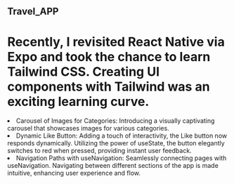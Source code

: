 ## Travel_APP

# Recently, I revisited React Native via Expo and took the chance to learn Tailwind CSS. Creating UI components with Tailwind was an exciting learning curve.

<li>Carousel of Images for Categories: Introducing a visually captivating carousel that showcases images for various categories.</li>

<li>Dynamic Like Button: Adding a touch of interactivity, the Like button now responds dynamically. Utilizing the power of useState, the button elegantly switches to red when pressed, providing instant user feedback.</li>

<li>Navigation Paths with useNavigation: Seamlessly connecting pages with useNavigation. Navigating between different sections of the app is made intuitive, enhancing user experience and flow.</li>
